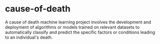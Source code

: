 # cause-of-death
A cause of death machine learning project involves the development and deployment of algorithms or models trained on relevant datasets to automatically classify and predict the specific factors or conditions leading to an individual's death.
